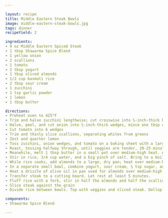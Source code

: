 ```yaml
---

layout: recipe
title: Middle Eastern Steak Bowls
image: middle-eastern-steak-bowls.jpg
tags: dinner
recipeYield: 2

ingredients:
- 9 oz Middle Eastern Spiced Steak
- 1 tbsp Shawarma Spice Blend
- 1 yellow onion
- 2 scallions
- 1 tomato
- 2 tbsp yogurt
- 1 tbsp sliced almonds
- 1/2 cup basmati rice
- 2 tbsp sour cream
- 1 zucchini 
- 1 tsp garlic powder
- 1 lemon
- 1 tbsp butter

directions:
- Preheat oven to 425°F
- Trim and halve zucchini lengthwise; cut crosswise into ½-inch-thick half-moons
- Halve, peel, and cut onion into ½-inch-thick wedges, mince one tbsp of onion and set aside
- Cut tomato into 6 wedges
- Trim and thinly slice scallions, separating whites from greens
- Zest and quarter lemon
- Toss zucchini, onion wedges, and tomato on a baking sheet with a large drizzle of olive oil, 1 tsp Shawarma Spice
- Roast, tossing halfway through, until veggies are tender, 20-25 minutes
- Meanwhile, melt 1 tbsp butter in a small pot over medium-high heat. Add minced onion, scallion whites, 3 tsp Shawarma Spice. Cook, stirring, until fragrant, 1 minute
- Stir in rice, 3/4 cup water, and a big pinch of salt. Bring to a boil, then cover and reduce heat to low. Cook until rice is tender, 15-18 minutes
- While rice cooks, add almonds to a large, dry pan; heat over medium-high heat. Cook, stirring, until golden brown and toasted, 3-4 minutes. Remove from heat and transfer almonds to a small bowl
- In a separate small bowl, combine yogurt, sour cream, ¼ tsp sugar, and ¼ tsp garlic powder (add more if desired). Add as much lemon zest as you like. Season with salt and pepper
- Heat a drizzle of olive oil in pan used for almonds over medium-high heat. Add steak and cook to desired doneness, 4-7 minutes per side. Turn off heat
- Transfer steak to a cutting board. Let rest at least 5 minutes.
- Fluff rice with a fork, stir in half the almonds and half the scallion greens
- Slice steak against the grain
- Divide rice between bowls. Top with veggies and sliced steak. Dollop with yogurt sauce and sprinkle with remaining almonds and scallion greens. Serve with lemon wedges on the side

components:
- Shawarma Spice Blend

---
```

